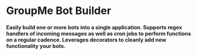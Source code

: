 # GroupMe Bot Builder

#### Easily build one or more bots into a single application. Supports regex handlers of incoming messages as well as cron jobs to perform functions on a regular cadence. Leverages decorators to cleanly add new functionality your bots.
